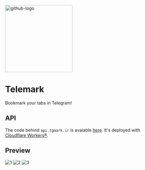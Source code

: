 <img alt="github-logo" src="https://user-images.githubusercontent.com/20593549/109845598-90a05d00-7c62-11eb-84a9-c9ae1cd9a7a2.png" width="220"/>


# Telemark
Bookmark your tabs in Telegram!
## API
The code behind `api.tgmark.ir` is avaiable [here](https://gist.github.com/mahdyar/47348a67eb83d336d4bb0556a40bcc32). It's deployed with [Cloudflare Workers®](https://workers.cloudflare.com/).
## Preview
![1](https://user-images.githubusercontent.com/20593549/109846103-16bca380-7c63-11eb-9213-ab9234b80af7.jpg)
![2](https://user-images.githubusercontent.com/20593549/109846109-191efd80-7c63-11eb-9666-084b5309eb23.jpg)
![3](https://user-images.githubusercontent.com/20593549/109846113-1ae8c100-7c63-11eb-815e-c93b608bbd41.jpg)


